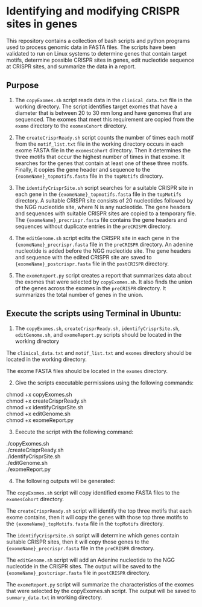 Identifying and modifying CRISPR sites in genes  
===============================================
This repository contains a collection of bash scripts and python programs used to process genomic data in FASTA files. The scripts have been validated to run on Linux systems to determine genes that contain target motifs, determine possible CRISPR sites in genes, edit nucleotide sequence at CRISPR sites, and summarize the data in a report.  
 
Purpose  
-------
1. The `copyExomes.sh` script reads data in the `clinical_data.txt` file in the working directory. The script identifies target exomes that have a diameter that is between 20 to 30 mm long and have genomes that are sequenced. The exomes that meet this requirement are copied from the `exome` directory to the `exomesCohort` directory.  
 
2. The `createCrisprReady.sh` script counts the number of times each motif from the `motif_list.txt` file in the working directory occurs in each exome FASTA file in the `exomesCohort` directory. Then it determines the three motifs that occur the highest number of times in that exome. It searches for the genes that contain at least one of these three motifs. Finally, it copies the gene header and sequence to the `{exomeName}_topmotifs.fasta` file in the `topMotifs` directory.   
 
3. The `identifyCrisprSite.sh` script searches for a suitable CRISPR site in each gene in the `{exomeName}_topmotifs.fasta` file in the `topMotifs` directory. A suitable CRISPR site consists of 20 nucleotides followed by the NGG nucleotide site, where N is any nucleotide. The gene headers and sequences with suitable CRISPR sites are copied to a temporary file. The `{exomeName}_precrispr.fasta` file contains the gene headers and sequences without duplicate entries in the `preCRISPR` directory.   
 
4. The `editGenome.sh` script edits the CRISPR site in each gene in the `{exomeName}_precrispr.fasta` file in the `preCRISPR` directory. An adenine nucleotide is added before the NGG nucleotide site. The gene headers and sequence with the edited CRISPR site are saved to `{exomeName}_postcrispr.fasta` file in the `postCRISPR` directory.  
 
5. The `exomeReport.py` script creates a report that summarizes data about the exomes that were selected by `copyExomes.sh`. It also finds the union of the genes across the exomes in the `preCRISPR` directory. It summarizes the total number of genes in the union.   
 
Execute the scripts using Terminal in Ubuntu:  
---------------------------------------------
1. The `copyExomes.sh`, `createCrisprReady.sh`, `identifyCrisprSite.sh`, `editGenome.sh`, and `exomeReport.py` scripts should be located in the working directory  
 
The `clinical_data.txt` and `motif_list.txt` and `exomes` directory should be located in the working directory.  
 
The exome FASTA files should be located in the `exomes` directory.   
 
2. Give the scripts executable permissions using the following commands:  
 
chmod +x copyExomes.sh  
chmod +x createCrisprReady.sh  
chmod +x identifyCrisprSite.sh  
chmod +x editGenome.sh  
chmod +x exomeReport.py  
 
3. Execute the script with the following command:  
 
./copyExomes.sh  
./createCrisprReady.sh  
./identifyCrisprSite.sh  
./editGenome.sh  
./exomeReport.py  
 
4. The following outputs will be generated:  
 
The `copyExomes.sh` script will copy identified exome FASTA files to the `exomesCohort` directory.  
 
The `createCrisprReady.sh` script will identify the top three motifs that each exome contains, then it will copy the genes with those top three motifs to the `{exomeName}_topMotifs.fasta` file in the `topMotifs` directory.  
 
The `identifyCrisprSite.sh` script will determine which genes contain suitable CRISPR sites, then it will copy those genes to the `{exomeName}_precrispr.fasta` file in the `preCRISPR` directory.  
 
The `editGenome.sh` script will add an Adenine nucleotide to the NGG nucleotide in the CRISPR sites. The output will be saved to the `{exomeName}_postcrispr.fasta` file in `postCRISPR` directory.  
 
The `exomeReport.py` script will summarize the characteristics of the exomes that were selected by the copyExomes.sh script. The output will be saved to `summary_data.txt` in working directory.   

 
